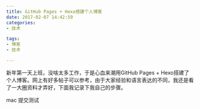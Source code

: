 ```yaml
---
title: GitHub Pages + Hexo搭建个人博客
date: 2017-02-07 14:42:59
categories:
- 技术

tags:
- 博客
- 技术

---
```

新年第一天上班，没啥太多工作，于是心血来潮用GitHub Pages + Hexo搭建了个人博客。网上有好多帖子可以参考，由于大家经验和语言表达的不同，我还是看了一大圈资料才弄好，下面我记录下我自己的步骤。

<!-- more -->

mac 提交测试